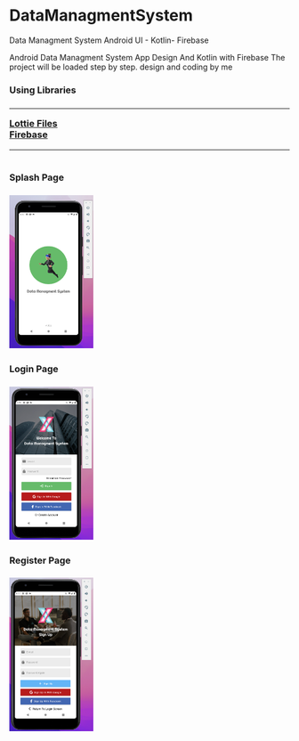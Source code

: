 # DataManagmentSystem
Data Managment System Android UI - Kotlin- Firebase

Android Data Managment System App Design And Kotlin with Firebase
The project will be loaded step by step.
design and coding by me

<h3>Using Libraries<h3>
<hr>
<a href="https://lottiefiles.com/blog/working-with-lottie/getting-started-with-lottie-animations-in-android-app">Lottie Files</a>
  <br>
  <a href="https://console.firebase.google.com/">Firebase</a>

<hr>
<div style="float:left">
  <h4> Splash Page </h4>
<img src="https://github.com/BUYRAK/DataManagmentSystem/blob/master/screenshots/splash-screen.png" width="30%">
    <h4> Login Page </h4>
<img src="https://github.com/BUYRAK/DataManagmentSystem/blob/master/screenshots/login-screen.png" width="30%">
    <h4> Register Page </h4>
<img src="https://github.com/BUYRAK/DataManagmentSystem/blob/master/screenshots/register-screen.png" width="30%">
<div>
